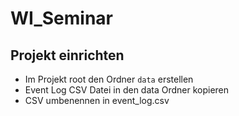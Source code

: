 # WI_Seminar

## Projekt einrichten

- Im Projekt root den Ordner `data` erstellen
- Event Log CSV Datei in den data Ordner kopieren
- CSV umbenennen in event_log.csv